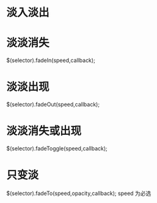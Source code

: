 # 淡入淡出

# 淡淡消失

$(selector).fadeIn(speed,callback);

# 淡淡出现

$(selector).fadeOut(speed,callback);

# 淡淡消失或出现

$(selector).fadeToggle(speed,callback);

# 只变淡

$(selector).fadeTo(speed,opacity,callback);
speed 为必选
